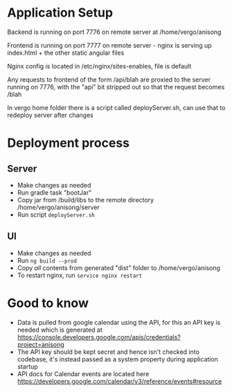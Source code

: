 # Application Setup

Backend is running on port 7776 on remote server at /home/vergo/anisong

Frontend is running on port 7777 on remote server - nginx is serving up index.html + the other static angular files

Nginx config is located in /etc/nginx/sites-enables, file is default 

Any requests to frontend of the form /api/blah are proxied to the server running on 7776, with the "api" bit
stripped out so that the request becomes /blah 

In vergo home folder there is a script called deployServer.sh, can use that to redeploy server after changes 

# Deployment process

## Server

- Make changes as needed
- Run gradle task "bootJar"
- Copy jar from /build/libs to the remote directory /home/vergo/anisong/server
- Run script ```deployServer.sh```

## UI 

- Make changes as needed
- Run ```ng build --prod```
- Copy *all* contents from generated "dist" folder to /home/vergo/anisong
- To restart nginx, run ```service nginx restart```

# Good to know

- Data is pulled from google calendar using the API, for this an API key is needed which is generated at https://console.developers.google.com/apis/credentials?project=anisong
- The API key should be kept secret and hence isn't checked into codebase, it's instead passed as a system property during application startup
- API docs for Calendar events are located here https://developers.google.com/calendar/v3/reference/events#resource 